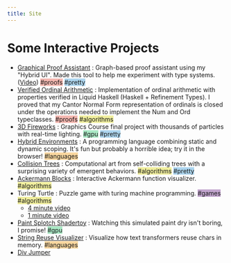 ```yaml
---
title: Site
---
```


<style type="text/css" media="screen">
    /* html {
        margin: 0px;
        height: 100%;
        width: 100%;
    }
    body {
        margin: 0px;
        min-height: 100%;
        width: 100%;
        background-color: lightblue;
        position: relative;
    }
    h1 {
        text-align: center;
        font-size: 48px;
    } */

    /*#all {
        margin: 0 auto;
        width: 1000px;
    }*/
    /* .outerOutput { 
        position: absolute;
        right: 0;
        height: 100%;
        width: 40%;
        background-color: gray;
        overflow-y: scroll;
    }
    .innerOutput {
        padding: 10px;
        word-wrap: break-word;
        margin: auto;
    }
    .words {
        margin: 10px auto;
        width: 600px;
        padding: 10px;
        background-color: lightgray;
    } */
    
    .animate-letters {
        display: inline-block;
    }
    .animate-letters > span {
        font-family: "Lucida Console", Monaco, monospace;
        display: inline-block;
        border-radius: 50%;
        -webkit-transition: -webkit-transform .8s ease-in-out;
        transition: transform .8s ease-in-out;
    }
    .animate-letters:hover > span.rotate, .fake-hover > span.rotate {
        -webkit-transform: rotate(180deg) translate(0, 5%);
        transform: rotate(180deg) translate(0, 5%);
    }
    .animate-letters:hover > span.flip, .fake-hover > span.flip {
        -webkit-transform: scaleY(-1) translate(0, 5%);
        transform: scaleY(-1) translate(0, 5%);
    }

    .tag-proofs { padding: 0px; /*border: 1px solid red;*/ background-color: #ec706380; }
    .tag-proofs::after { content: "#proofs" }

    .tag-languages { padding: 0px; /*border: 1px solid orange;*/ background-color: #f5b04180; }
    .tag-languages::after { content: "#languages" }

    .tag-algorithms { padding: 0px; /*border: 1px solid yellow;*/ background-color: #e4e03f80; }
    .tag-algorithms::after { content: "#algorithms" }

    .tag-gpu { padding: 0px; /*border: 1px solid green;*/ background-color: #58d68d80; }
    .tag-gpu::after { content: "#gpu" }

    .tag-pretty { padding: 0px; /*border: 1px solid blue;*/ background-color: #5dade280; }
    .tag-pretty::after { content: "#pretty" }

    .tag-games { padding: 0px; /*border: 1px solid purple;*/ background-color: #884ea080; }
    .tag-games::after { content: "#games" }

</style>


<!-- <h1>
    <div id="av" class="animate-letters fake-hover" alt="ALEX VARGA">
        <span class="rotate">A</span>
        <span class="flip">L</span>
        <span class="rotate">E</span>
        <span class="flip">X</span>
        <span>&nbsp;</span>
        <span>V</span>
        <span>A</span>
        <span>R</span>
        <span>G</span>
        <span>A</span>
    </div>
    <script type="text/javascript">
        setTimeout(function() {
            document.getElementById("av").classList.remove("fake-hover");
        }, 0);
    </script>
</h1> -->

<!-- ## Bio
I am a mathematically-minded software engineer who is fascinated by programming languages and abstractions that enable coherent, maintainable, and verifiably-correct software. One of my long-term projects is combining metaprogramming, formal verification, and actor models to create a multi-user programming environment. -->


# Some Interactive Projects


<ul>
    <li>
        <!-- ./resume/index.html?exec=trs -->
        <a target="_blank" href="./gproof">Graphical Proof Assistant</a> : Graph-based proof assistant using my "Hybrid UI". Made this tool to help me experiment with type systems. (<a target="_blank" href="https://vimeo.com/355226173" target="_blank">Video</a>) 
        <span class="tag-proofs"></span> 
        <span class="tag-pretty"></span>
    </li>
    <li>
        <a target="_blank" href="https://github.com/asvarga/ordinal-arithmetic">Verified Ordinal Arithmetic</a> : Implementation of ordinal arithmetic with properties verified in Liquid Haskell (Haskell + Refinement Types). I proved that my Cantor Normal Form representation of ordinals is closed under the operations needed to implement the Num and Ord typeclasses.
        <span class="tag-proofs"></span> 
        <span class="tag-algorithms"></span>
    </li>
    <li>
        <a href="./fireworks">3D Fireworks</a> : Graphics Course final project with thousands of particles with real-time lighting. 
        <span class="tag-gpu"></span> 
        <span class="tag-pretty"></span>
    </li>
    <li>
        <a href="./hybrid-env">Hybrid Environments</a> : A programming language combining static and dynamic scoping. It's fun but probably a horrible idea; try it in the browser! 
        <span class="tag-languages"></span>
    </li>
    <li>
        <a href="./collision-trees">Collision Trees</a> : Computational art from self-colliding trees with a surprising variety of emergent behaviors. 
        <span class="tag-algorithms"></span> 
        <span class="tag-pretty"></span>
    </li>
    <li>
        <a href="./ackermann">Ackermann Blocks</a> : Interactive Ackermann function visualizer. 
        <span class="tag-algorithms"></span>
    </li>
    <li>
        <!-- <a target="_blank" href="http://turingturtle.appspot.com/">Turing Turtle</a> -->
        Turing Turtle : Puzzle game with turing machine programming. 
        <!-- I made an iOS version but it's not currently in the App Store.  -->
        <span class="tag-games"></span>
        <span class="tag-algorithms"></span>
        <ul>
            <li><a target="_blank" href="https://www.youtube.com/watch?v=lBxgJZyGVoQ">4 minute video</a></li>
            <li><a target="_blank" href="https://www.youtube.com/watch?v=E6qZlcyR4uc">1 minute video</a></li>
        </ul>
    </li>
    <li>
        <a href="./splotch">Paint Splotch Shadertoy</a> : Watching this simulated paint dry isn't boring, I promise! 
        <span class="tag-gpu"></span>
    </li>
    <li>
        <a target="_blank" href="https://github.com/asvarga/String-Reuse-Visualizer">String Reuse Visualizer</a> : Visualize how text transformers reuse chars in memory. 
        <span class="tag-languages"></span>
    </li>
    <li>
        <a href="./div-jumper">Div Jumper</a>
    </li>
    <!-- 
    <li>
        <a target="_blank" href="http://thealexvarga.appspot.com/sets">Set Theory Explorer</a> : A simple set theory proof assistant (very old). (<a target="_blank" href="./images/set.png">Screenshot</a>) 
        <span class="tag-proofs"></span>
    </li>
    
    <li>
        <a target="_blank" href="http://graupelgames.appspot.com/">Graupel Games</a> : A javascript content management site. Here are some games I made with it:
        <ul>
            <li>
                <a target="_blank" href="http://graupelgames.appspot.com/?urls=%5B%22%2FRoMuSHoo%2Fcode%2FRoMuSHoo.js%22%5D">Romantic Mushroom Shoot</a> : I was randomly assigned this game name in a game jam and threw this together in ~8 hours.
                <span class="tag-games"></span>
            </li>
            <li>
                <a target="_blank" href="http://graupelgames.appspot.com/?urls=%5B%22%2Faboidance%2Fcode%2Faboidance.js%22%5D">Aboidance</a> : Flocking boids you can chase.
                <span class="tag-games"></span>
                <span class="tag-algorithms"></span>
            </li>
            <li>
                <a target="_blank" href="http://graupelgames.appspot.com/?urls=%5B%22%2Fphrog%2Fphrog.js%22%5D">Phrog</a> : Beginnings of an attempt to make an extensible 3D Frogger-like game. Click Levels > Play > Use WASD/Arrows
                <span class="tag-games"></span>
            </li>
        </ul>
    </li>
    <li>
        <a target="_blank" href="./motp/index.html">Mars of the Penguins</a> : In-progress game about programming a colony of bots.
        <span class="tag-games"></span>
    </li>
    <li>
        <a href="http://www.java4k.com/index.php?action=games&method=view&gid=393">Tide Frog</a> : My submission to Java4K 2012.
    </li> -->
</ul>





<!-- <div class="words">
    <h2>Fun things I made in school recently</h2>
    <br>
    <a href="https://flic.kr/p/rxgdaY">3D Robotic Tree</a> : 3D robotic L-system tree.
</div> -->
<!-- <div class="words">
    <h2>Goals</h2>

    Let's make an abstract operating system grounded in metaprogramming, formal methods, and capabilities.

    I should write more here, but most of my computational goals stem from trying to make it safe to run untrusted code received at run-time and exploring the new ways of "interacting with computing" that this enables.

    I'm very interesting in the challenge of letting code from many different "coders" who don't necessarily trust each other interact harmoniously. These "coders" might be
    <ul>
        <li>Users of an application that wish to customize it's behavior with scripts.</li>
        <li>Many developers of the same project.</li>
        <li>Teachers running programs to assess programs their students have written.</li>
        <li>Gamers that wish to automate in-game processes.</li>
        <li>Genetic algorithms that produce randomized programs.</li>
    </ul>
    Capability-based programming languages like E enable a significant amount of this. I'm interested in how such languages can be made more "expressive". It should be possible to ask untrusted code for proof of any imaginable guarantee about its behavior, as well as generating and verifying such proofs, all within the constructs of the language. Guarantees about the computational cost of running the given code would be especially useful. Monte is a language based on E with a JIT-compiler and some really neat features that seems like a promising contender to achieve these things, and I'd really like to contribute to its development. 
</div> -->
<!-- <div class="words" style="text-align: center;">
    <a id="button" href="javascript:var s=document.createElement('script');document.body.appendChild(s);s.id='divJumper';s.src='https://thealexvarga.bitbucket.io/divJumper.js';void(0);">Div Jumper!</a> (<a href="./div-jumper">about</a>)
</div> -->




